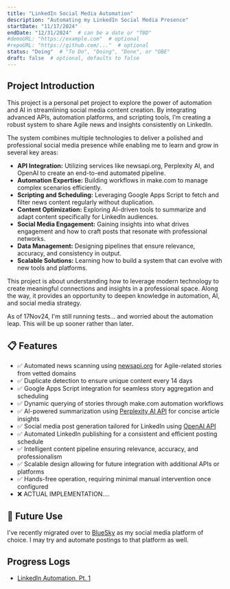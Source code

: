 ```yaml
---
title: "LinkedIn Social Media Automation"
description: "Automating my LinkedIn Social Media Presence"
startDate: "11/17/2024"
endDate: "12/31/2024"  # can be a date or "TBD"
#demoURL: "https://example.com"  # optional
#repoURL: "https://github.com/..."  # optional
status: "Doing"  # "To Do", "Doing", "Done", or "OBE"
draft: false  # optional, defaults to false
---
```


## Project Introduction

This project is a personal pet project to explore the power of automation and AI in streamlining social media content creation. By integrating advanced APIs, automation platforms, and scripting tools, I’m creating a robust system to share Agile news and insights consistently on LinkedIn.

The system combines multiple technologies to deliver a polished and professional social media presence while enabling me to learn and grow in several key areas:

- **API Integration:** Utilizing services like newsapi.org, Perplexity AI, and OpenAI to create an end-to-end automated pipeline.
- **Automation Expertise:** Building workflows in make.com to manage complex scenarios efficiently.
- **Scripting and Scheduling:** Leveraging Google Apps Script to fetch and filter news content regularly without duplication.
- **Content Optimization:** Exploring AI-driven tools to summarize and adapt content specifically for LinkedIn audiences.
- **Social Media Engagement:** Gaining insights into what drives engagement and how to craft posts that resonate with professional networks.
- **Data Management:** Designing pipelines that ensure relevance, accuracy, and consistency in output.
- **Scalable Solutions:** Learning how to build a system that can evolve with new tools and platforms.

This project is about understanding how to leverage modern technology to create meaningful connections and insights in a professional space. Along the way, it provides an opportunity to deepen knowledge in automation, AI, and social media strategy.

As of 17Nov24, I'm still running tests... and worried about the automation leap. This will be up sooner rather than later.

## 📋 Features

- ✅ Automated news scanning using [newsapi.org](https://newsapi.org/) for Agile-related stories from vetted domains
- ✅ Duplicate detection to ensure unique content every 14 days
- ✅ Google Apps Script integration for seamless story aggregation and scheduling
- ✅ Dynamic querying of stories through make.com automation workflows
- ✅ AI-powered summarization using [Perplexity AI API](https://docs.perplexity.ai/home) for concise article insights
- ✅ Social media post generation tailored for LinkedIn using [OpenAI API](https://platform.openai.com/docs/overview)
- ✅ Automated LinkedIn publishing for a consistent and efficient posting schedule
- ✅ Intelligent content pipeline ensuring relevance, accuracy, and professionalism
- ✅ Scalable design allowing for future integration with additional APIs or platforms
- ✅ Hands-free operation, requiring minimal manual intervention once configured
- ❌ ACTUAL IMPLEMENTATION....

## 🌟 Future Use

I've recently migrated over to [BlueSky](https://bsky.app/profile/jeff-mos-def.bsky.social) as my social media platform of choice. I may try and automate postings to that platform as well.

## Progress Logs

- [LinkedIn Automation, Pt. 1](https://jeffcamacho.com/blog/01-liauto-pt1)
